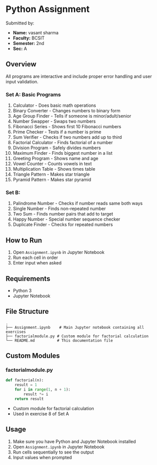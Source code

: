 # Python Assignment

Submitted by:
- **Name:** vasant sharma
- **Faculty:** BCSIT 
- **Semester:** 2nd
- **Sec:** A 

## Overview
All programs are interactive and include proper error handling and user input validation.

### Set A: Basic Programs
1. Calculator - Does basic math operations
2. Binary Converter - Changes numbers to binary form
3. Age Group Finder - Tells if someone is minor/adult/senior
4. Number Swapper - Swaps two numbers
5. Fibonacci Series - Shows first 10 Fibonacci numbers
6. Prime Checker - Tests if a number is prime
7. Sum Verifier - Checks if two numbers add up to third
8. Factorial Calculator - Finds factorial of a number
9. Division Program - Safely divides numbers
10. Maximum Finder - Finds biggest number in a list
11. Greeting Program - Shows name and age
12. Vowel Counter - Counts vowels in text
13. Multiplication Table - Shows times table
14. Triangle Pattern - Makes star triangle
15. Pyramid Pattern - Makes star pyramid

### Set B: 
1. Palindrome Number - Checks if number reads same both ways
2. Single Number - Finds non-repeated number
3. Two Sum - Finds number pairs that add to target
4. Happy Number - Special number sequence checker
5. Duplicate Finder - Checks for repeated numbers

## How to Run
1. Open `Assignment.ipynb` in Jupyter Notebook
2. Run each cell in order
3. Enter input when asked

## Requirements
- Python 3
- Jupyter Notebook

## File Structure

```
.
├── Assignment.ipynb    # Main Jupyter notebook containing all exercises
├── factorialmodule.py # Custom module for factorial calculation
└── README.md          # This documentation file
```

## Custom Modules

### factorialmodule.py
```python
def factorial(n):
    result = 1
    for i in range(1, n + 1):
        result *= i
    return result
```
- Custom module for factorial calculation
- Used in exercise 8 of Set A

## Usage

1. Make sure you have Python and Jupyter Notebook installed
2. Open `Assignment.ipynb` in Jupyter Notebook
3. Run cells sequentially to see the output
4. Input values when prompted
